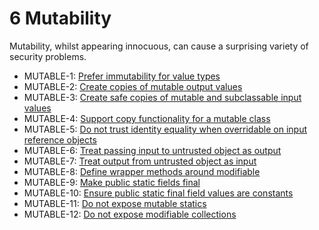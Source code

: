 # 6 Mutability
Mutability, whilst appearing innocuous, can cause a surprising variety of security problems.

 - MUTABLE-1: [Prefer immutability for value types](g61)
 - MUTABLE-2: [Create copies of mutable output values](g62)
 - MUTABLE-3: [Create safe copies of mutable and subclassable input values](g63)
 - MUTABLE-4: [Support copy functionality for a mutable class](g64)
 - MUTABLE-5: [Do not trust identity equality when overridable on input reference objects](g65)
 - MUTABLE-6: [Treat passing input to untrusted object as output](g66)
 - MUTABLE-7: [Treat output from untrusted object as input](g67)
 - MUTABLE-8: [Define wrapper methods around modifiable](g68)
 - MUTABLE-9: [Make public static fields final](g69)
 - MUTABLE-10: [Ensure public static final field values are constants](g610)
 - MUTABLE-11: [Do not expose mutable statics](g611)
 - MUTABLE-12: [Do not expose modifiable collections](g612)
